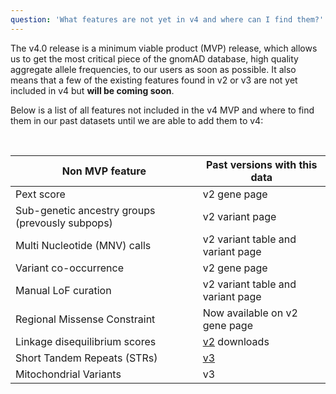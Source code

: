 ```yaml
---
question: 'What features are not yet in v4 and where can I find them?'
---
```


The v4.0 release is a minimum viable product (MVP) release, which allows us to get the most critical piece of the gnomAD database, high quality aggregate allele frequencies, to our users as soon as possible. It also means that a few of the existing features found in v2 or v3 are not yet included in v4 but **will be coming soon**.

Below is a list of all features not included in the v4 MVP and where to find them in our past datasets until we are able to add them to v4:

<br />

| Non MVP feature                                 | Past versions with this data                          |
| ----------------------------------------------- | ----------------------------------------------------- |
| Pext score                                      | v2 gene page                                          |
| Sub-genetic ancestry groups (prevously subpops) | v2 variant page                                       |
| Multi Nucleotide (MNV) calls                    | v2 variant table and variant page                     |
| Variant co-occurrence                           | v2 gene page                                          |
| Manual LoF curation                             | v2 variant table and variant page                     |
| Regional Missense Constraint                    | Now available on v2 gene page                         |
| Linkage disequilibrium scores                   | [v2](/downloads/#v2-linkage-disequilibrium) downloads |
| Short Tandem Repeats (STRs)                     | [v3](/short-tandem-repeats?dataset=gnomad_r3)         |
| Mitochondrial Variants                          | v3                                                    |
